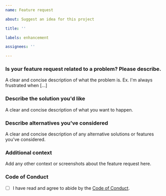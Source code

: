 ```yaml
---
name: Feature request

about: Suggest an idea for this project

title: ''

labels: enhancement

assignees: ''

---
```


### Is your feature request related to a problem? Please describe.
A clear and concise description of what the problem is. Ex. I'm always frustrated when [...]

### Describe the solution you'd like
A clear and concise description of what you want to happen.

### Describe alternatives you've considered
A clear and concise description of any alternative solutions or features you've considered.

### Additional context
Add any other context or screenshots about the feature request here.

### Code of Conduct 

- [ ] I have read and agree to abide by the [Code of Conduct](../CODE_OF_CONDUCT.md).
